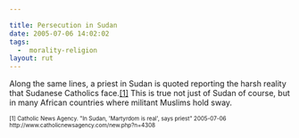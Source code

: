 ```yaml
---

title: Persecution in Sudan
date: 2005-07-06 14:02:02
tags:
  -  morality-religion
layout: rut
---
```


<p>Along the same lines, a priest in Sudan is quoted reporting the harsh reality that Sudanese Catholics face.<a href="http://www.catholicnewsagency.com/new.php?n=4308">[1]</a> This is true not just of Sudan of course, but in many African countries where militant Muslims hold sway.</p>  <font size="-2"> [1] Catholic News Agency.  "In Sudan, 'Martyrdom is real', says priest" 2005-07-06 http://www.catholicnewsagency.com/new.php?n=4308 </font>

